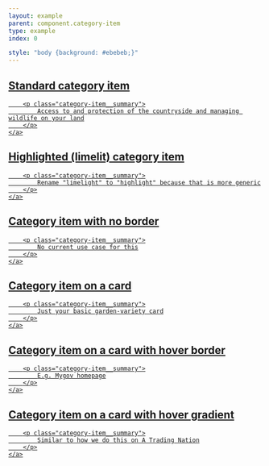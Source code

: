 ```yaml
---
layout: example
parent: component.category-item
type: example
index: 0

style: "body {background: #ebebeb;}"
---
```


<div class="category-list">

<article class="category-item">
    <a href="#" class="category-item__link">
        <h2 class="category-item__title">Standard category item</h2>

        <p class="category-item__summary">
            Access to and protection of the countryside and managing wildlife on your land
        </p>
    </a>
</article>

<article class="category-item  category-item--highlight">
    <a href="#" class="category-item__link">
        <h2 class="category-item__title">Highlighted (limelit) category item</h2>

        <p class="category-item__summary">
            Rename "limelight" to "highlight" because that is more generic
        </p>
    </a>
</article>

<article class="category-item  category-item--no-border">
    <a href="#" class="category-item__link">
        <h2 class="category-item__title">Category item with no border</h2>

        <p class="category-item__summary">
            No current use case for this
        </p>
    </a>
</article>

<article class="category-item  category-item--card">
    <a href="#" class="category-item__link">
        <h2 class="category-item__title">Category item on a card</h2>

        <p class="category-item__summary">
            Just your basic garden-variety card
        </p>
    </a>
</article>

<article class="category-item  category-item--card  category-item--card--border">
    <a href="#" class="category-item__link">
        <h2 class="category-item__title">Category item on a card with hover border</h2>

        <p class="category-item__summary">
            E.g. Mygov homepage
        </p>
    </a>
</article>

<article class="category-item  category-item--card  category-item--card--gradient">
    <a href="#" class="category-item__link">
        <h2 class="category-item__title">Category item on a card with hover gradient</h2>

        <p class="category-item__summary">
            Similar to how we do this on A Trading Nation
        </p>
    </a>
</article>

</div>
